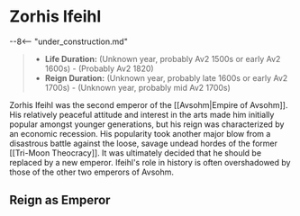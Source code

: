 # Zorhis Ifeihl

--8<-- "under_construction.md"

> - **Life Duration:** (Unknown year, probably Av2 1500s or early Av2 1600s) - (Probably Av2 1820)
> - **Reign Duration:** (Unknown year, probably late 1600s or early Av2 1700s) - (Unknown year, probably mid Av2 1700s)

Zorhis Ifeihl was the second emperor of the [[Avsohm|Empire of Avsohm]]. His relatively peaceful attitude and interest in the arts made him initially popular amongst younger generations, but his reign was characterized by an economic recession. His popularity took another major blow from a disastrous battle against the loose, savage undead hordes of the former [[Tri-Moon Theocracy]]. It was ultimately decided that he should be replaced by a new emperor. Ifeihl's role in history is often overshadowed by those of the other two emperors of Avsohm.

## Reign as Emperor
